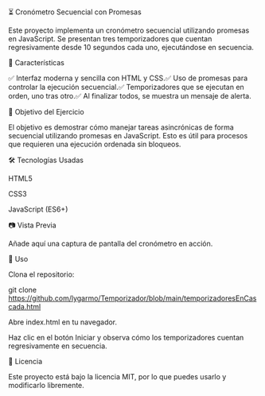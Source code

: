 ⏳ Cronómetro Secuencial con Promesas

Este proyecto implementa un cronómetro secuencial utilizando promesas en JavaScript. Se presentan tres temporizadores que cuentan regresivamente desde 10 segundos cada uno, ejecutándose en secuencia.

🚀 Características

✅ Interfaz moderna y sencilla con HTML y CSS.✅ Uso de promesas para controlar la ejecución secuencial.✅ Temporizadores que se ejecutan en orden, uno tras otro.✅ Al finalizar todos, se muestra un mensaje de alerta.

📌 Objetivo del Ejercicio

El objetivo es demostrar cómo manejar tareas asincrónicas de forma secuencial utilizando promesas en JavaScript. Esto es útil para procesos que requieren una ejecución ordenada sin bloqueos.

🛠️ Tecnologías Usadas

HTML5

CSS3

JavaScript (ES6+)

📷 Vista Previa

Añade aquí una captura de pantalla del cronómetro en acción.

🏁 Uso

Clona el repositorio:

git clone https://github.com/lygarmo/Temporizador/blob/main/temporizadoresEnCascada.html

Abre index.html en tu navegador.

Haz clic en el botón Iniciar y observa cómo los temporizadores cuentan regresivamente en secuencia.

📜 Licencia

Este proyecto está bajo la licencia MIT, por lo que puedes usarlo y modificarlo libremente. 
